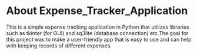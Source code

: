# About Expense_Tracker_Application
This is a simple expense tracking application in Python that utilizes libraries such as tkinter (for GUI) and sq3lite (database connection) etc.The goal for this project was to make a user-friendly app that is easy to use and can help with keeping records of different expenses.

